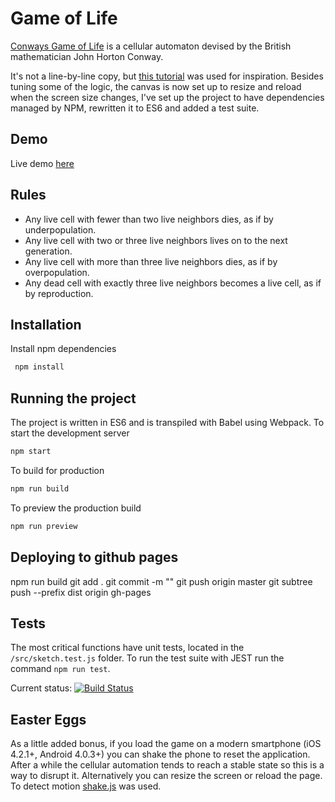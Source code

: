 # Game of Life
[Conways Game of Life](https://en.wikipedia.org/wiki/Conway%27s_Game_of_Life) is a cellular automaton devised by the British mathematician John Horton Conway.

It's not a line-by-line copy, but [this tutorial](https://www.youtube.com/watch?v=FWSR_7kZuYg) was used for inspiration. Besides tuning some of the logic, the canvas is now set up to resize and reload when the screen size changes, I've set up the project to have dependencies managed by NPM, rewritten it to ES6 and added a test suite.

## Demo

Live demo [here](https://yv9pk13lk9.codesandbox.io/)

## Rules
* Any live cell with fewer than two live neighbors dies, as if by underpopulation.
* Any live cell with two or three live neighbors lives on to the next generation.
* Any live cell with more than three live neighbors dies, as if by overpopulation.
* Any dead cell with exactly three live neighbors becomes a live cell, as if by reproduction.

## Installation

Install npm dependencies

```sh
 npm install 
```

## Running the project
The project is written in ES6 and is transpiled with Babel using Webpack. To start the development server

```sh
npm start
```

To build for production

```sh
npm run build
```

To preview the production build
```sh
npm run preview
```

## Deploying to github pages
npm run build
git add .
git commit -m ""
git push origin master
git subtree push --prefix dist origin gh-pages

## Tests
The most critical functions have unit tests, located in the `/src/sketch.test.js` folder. To run the test suite with JEST run the command `npm run test`.

Current status: [![Build Status](https://travis-ci.com/zkwsk/game-of-life.svg?branch=master)](https://travis-ci.com/zkwsk/game-of-life)

## Easter Eggs
As a little added bonus, if you load the game on a modern smartphone (iOS 4.2.1+, Android 4.0.3+) you can shake the phone to reset the application. After a while the cellular automation tends to reach a stable state so this is a way to disrupt it. Alternatively you can resize the screen or reload the page. To detect motion [shake.js](https://github.com/alexgibson/shake.js/) was used.

